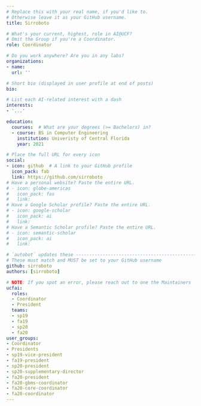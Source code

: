 ```yaml
---
# Replace this with your real name, if you'd like to.
# Otherwise leave it as your GitHub username.
title: Sirroboto

# What's your current, highest, role in AI@UCF?
# Omit the Group if you're a Coordinator.
role: Coordinator

# Do you work anywhere? Are you in any labs?
organizations:
- name:
  url: ''

# Short bio (displayed in user profile at end of posts)
bio:

# List each AI-related interest with a dash
interests:
- '...'

education:
  courses:  # What are your degrees (>= Bachelors) in?
  - course: BS in Computer Engineering
    institution: Univeristy of Central Florida
    year: 2021

# Place the full URL for every icon
social:
- icon: github  # A link to your GitHub profile
  icon_pack: fab
  link: https://github.com/sirroboto
# Have a personal website? Paste the entire URL.
# - icon: globe-americas
#   icon_pack: fas
#   link:
# Have a Google Scholar profile? Paste the entire URL.
# - icon: google-scholar
#   icon_pack: ai
#   link:
# Have a Semantic Scholar profile? Paste the entire URL.
# - icon: semantic-scholar
#   icon_pack: ai
#   link:

# `autobot` updates these ----------------------------------------------------
# These must match and MUST be set to your GitHub username
github: sirroboto
authors: [sirroboto]

# NOTE: If you spot an error, please reach out to one the Maintainers
ucfai:
  roles:
  - Coordinator
  - President
  teams:
  - sp19
  - fa19
  - sp20
  - fa20
user_groups:
- Coordinator
- Presidents
- sp19-vice-president
- fa19-president
- sp20-president
- sp20-supplementary-director
- fa20-president
- fa20-gbms-coordinator
- fa20-core-coordinator
- fa20-coordinator
---
```

